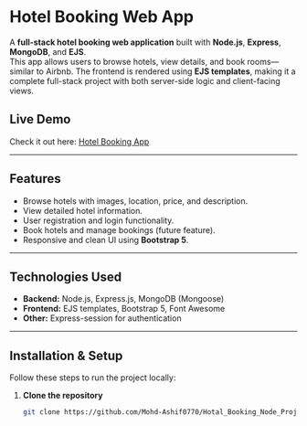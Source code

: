 # Hotel Booking Web App

A **full-stack hotel booking web application** built with **Node.js**, **Express**, **MongoDB**, and **EJS**.  
This app allows users to browse hotels, view details, and book rooms—similar to Airbnb. The frontend is rendered using **EJS templates**, making it a complete full-stack project with both server-side logic and client-facing views.

## Live Demo
Check it out here: [Hotel Booking App](https://hotal-booking-node-project.onrender.com/listings)

---

## Features
- Browse hotels with images, location, price, and description.
- View detailed hotel information.
- User registration and login functionality.
- Book hotels and manage bookings (future feature).
- Responsive and clean UI using **Bootstrap 5**.

---

## Technologies Used
- **Backend:** Node.js, Express.js, MongoDB (Mongoose)
- **Frontend:** EJS templates, Bootstrap 5, Font Awesome
- **Other:** Express-session for authentication

---

## Installation & Setup

Follow these steps to run the project locally:

1. **Clone the repository**
   ```bash
   git clone https://github.com/Mohd-Ashif0770/Hotal_Booking_Node_Project.git
